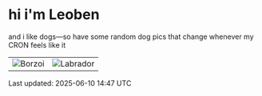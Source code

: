 # hi i'm Leoben

and i like dogs—so have some random dog pics that change whenever my CRON feels like it

|  |  |
|--------|----------|
| ![Borzoi](https://random-dog-vercel.vercel.app/api/random-borzoi?v=1749566845) | ![Labrador](https://random-dog-vercel.vercel.app/api/random-labrador?v=1749566845) |

Last updated: 2025-06-10 14:47 UTC
